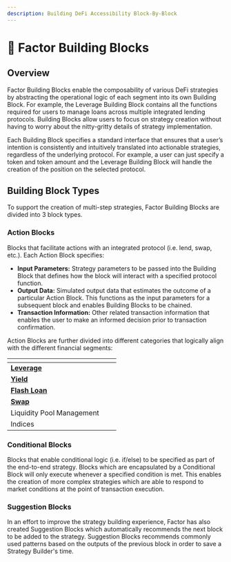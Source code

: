 ```yaml
---
description: Building DeFi Accessibility Block-By-Block
---
```


# 🧱 Factor Building Blocks

## Overview

Factor Building Blocks enable the composability of various DeFi strategies by abstracting the operational logic of each segment into its own Building Block. For example, the Leverage Building Block contains all the functions required for users to manage loans across multiple integrated lending protocols. Building Blocks allow users to focus on strategy creation without having to worry about the nitty-gritty details of strategy implementation.

Each Building Block specifies a standard interface that ensures that a user’s intention is consistently and intuitively translated into actionable strategies, regardless of the underlying protocol. For example, a user can just specify a token and token amount and the Leverage Building Block will handle the creation of the position on the selected protocol.

## Building Block Types

To support the creation of multi-step strategies, Factor Building Blocks are divided into 3 block types.

### Action Blocks

Blocks that facilitate actions with an integrated protocol (i.e. lend, swap, etc.). Each Action Block specifies:

* **Input Parameters:** Strategy parameters to be passed into the Building Block that defines how the block will interact with a specified protocol function.
* **Output Data:** Simulated output data that estimates the outcome of a particular Action Block. This functions as the input parameters for a subsequent block and enables Building Blocks to be chained.
* **Transaction Information:** Other related transaction information that enables the user to make an informed decision prior to transaction confirmation.

Action Blocks are further divided into different categories that logically align with the different financial segments:

<table data-view="cards"><thead><tr><th></th><th data-hidden></th><th data-hidden></th></tr></thead><tbody><tr><td><a href="leverage/"><strong>Leverage</strong></a></td><td></td><td></td></tr><tr><td><a href="yield/"><strong>Yield</strong></a></td><td></td><td></td></tr><tr><td><a href="flash-loan/"><strong>Flash Loan</strong></a></td><td></td><td></td></tr><tr><td><a href="swap/"><strong>Swap</strong></a></td><td></td><td></td></tr><tr><td>Liquidity Pool Management</td><td></td><td></td></tr><tr><td>Indices</td><td></td><td></td></tr></tbody></table>

### Conditional Blocks

Blocks that enable conditional logic (i.e. if/else) to be specified as part of the end-to-end strategy. Blocks which are encapsulated by a Conditional Block will only execute whenever a specified condition is met. This enables the creation of more complex strategies which are able to respond to market conditions at the point of transaction execution.

### Suggestion Blocks

In an effort to improve the strategy building experience, Factor has also created Suggestion Blocks which automatically recommends the next block to be added to the strategy. Suggestion Blocks recommends commonly used patterns based on the outputs of the previous block in order to save a Strategy Builder's time.
